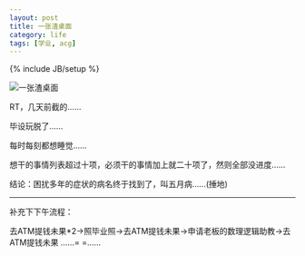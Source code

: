 ```yaml
---
layout: post
title: 一张渣桌面
category: life
tags: [学业, acg]
---
```

{% include JB/setup %}

![一张渣桌面](http://skydblog.appspot.com/media/aghza3lkYmxvZ3INCxIFTWVkaWEYyd8CDA/Screenshot.png)

RT，几天前截的……

毕设玩脱了……

每时每刻都想睡觉……

想干的事情列表超过十项，必须干的事情加上就二十项了，然则全部没进度……

结论：困扰多年的症状的病名终于找到了，叫五月病……(捶地)

-----

补充下下午流程：

去ATM提钱未果\*2->照毕业照->去ATM提钱未果->申请老板的数理逻辑助教->去ATM提钱未果
……= =……
